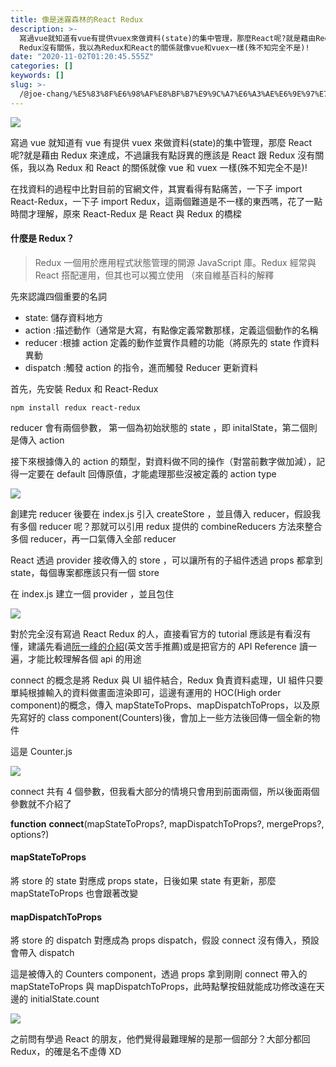 ```yaml
---
title: 像是迷霧森林的React Redux
description: >-
  寫過vue就知道有vue有提供vuex來做資料(state)的集中管理，那麼React呢?就是藉由Redux來達成，不過讓我有點訝異的應該是React 跟
  Redux沒有關係，我以為Redux和React的關係就像vue和vuex一樣(殊不知完全不是)!
date: "2020-11-02T01:20:45.555Z"
categories: []
keywords: []
slug: >-
  /@joe-chang/%E5%83%8F%E6%98%AF%E8%BF%B7%E9%9C%A7%E6%A3%AE%E6%9E%97%E7%9A%84react-redux-4c892ffe4c4a
---
```


![](/img/1__r39WdqeIKNCB3zpgB5__PCA.jpeg)

寫過 vue 就知道有 vue 有提供 vuex 來做資料(state)的集中管理，那麼 React 呢?就是藉由 Redux 來達成，不過讓我有點訝異的應該是 React 跟 Redux 沒有關係，我以為 Redux 和 React 的關係就像 vue 和 vuex 一樣(殊不知完全不是)!

在找資料的過程中比對目前的官網文件，其實看得有點痛苦，一下子 import React-Redux，一下子 import Redux，這兩個難道是不一樣的東西嗎，花了一點時間才理解，原來 React-Redux 是 React 與 Redux 的橋樑

#### 什麼是 Redux？

> Redux 一個用於應用程式狀態管理的開源 JavaScript 庫。Redux 經常與 React 搭配運用，但其也可以獨立使用 （來自維基百科的解釋

先來認識四個重要的名詞

- state: 儲存資料地方
- action :描述動作（通常是大寫，有點像定義常數那樣，定義這個動作的名稱
- reducer :根據 action 定義的動作並實作具體的功能（將原先的 state 作資料異動
- dispatch :觸發 action 的指令，進而觸發 Reducer 更新資料

首先，先安裝 Redux 和 React-Redux

```
npm install redux react-redux
```

reducer 會有兩個參數， 第一個為初始狀態的 state ，即 initalState，第二個則是傳入 action

接下來根據傳入的 action 的類型，對資料做不同的操作（對當前數字做加減），記得一定要在 default 回傳原值，才能處理那些沒被定義的 action type

![](/img/1__50288MQ04Ir__n137St3T8w.png)

創建完 reducer 後要在 index.js 引入 createStore ，並且傳入 reducer，假設我有多個 reducer 呢？那就可以引用 redux 提供的 combineReducers 方法來整合多個 reducer，再一口氣傳入全部 reducer

React 透過 provider 接收傳入的 store ，可以讓所有的子組件透過 props 都拿到 state，每個專案都應該只有一個 store

在 index.js 建立一個 provider ，並且包住<App/>

![](/img/1__9M2IbbimRsj5CBxxd6GHZQ.png)

對於完全沒有寫過 React Redux 的人，直接看官方的 tutorial 應該是有看沒有懂，建議先看過[阮一峰的介紹](https://www.ruanyifeng.com/blog/2016/09/redux_tutorial_part_three_react-redux.html)(英文苦手推薦)或是把官方的 API Reference 讀一遍，才能比較理解各個 api 的用途

connect 的概念是將 Redux 與 UI 組件結合，Redux 負責資料處理，UI 組件只要單純根據輸入的資料做畫面渲染即可，這邊有運用的 HOC(High order component)的概念，傳入 mapStateToProps、mapDispatchToProps，以及原先寫好的 class component(Counters)後，會加上一些方法後回傳一個全新的物件

這是 Counter.js

![](/img/1__0jIluWd__mcnpw7jqpJb8Cg.png)

connect 共有 4 個參數，但我看大部分的情境只會用到前面兩個，所以後面兩個參數就不介紹了

**function** **connect**(mapStateToProps?, mapDispatchToProps?, mergeProps?, options?)

#### mapStateToProps

將 store 的 state 對應成 props state，日後如果 state 有更新，那麼 mapStateToProps 也會跟著改變

#### mapDispatchToProps

將 store 的 dispatch 對應成為 props dispatch，假設 connect 沒有傳入，預設會帶入 dispatch

這是被傳入的 Counters component，透過 props 拿到剛剛 connect 帶入的 mapStateToProps 與 mapDispatchToProps，此時點擊按鈕就能成功修改遠在天邊的 initialState.count

![](/img/1__Fq3C7as79OhEl58okfZhWw.png)

之前問有學過 React 的朋友，他們覺得最難理解的是那一個部分？大部分都回 Redux，的確是名不虛傳 XD
